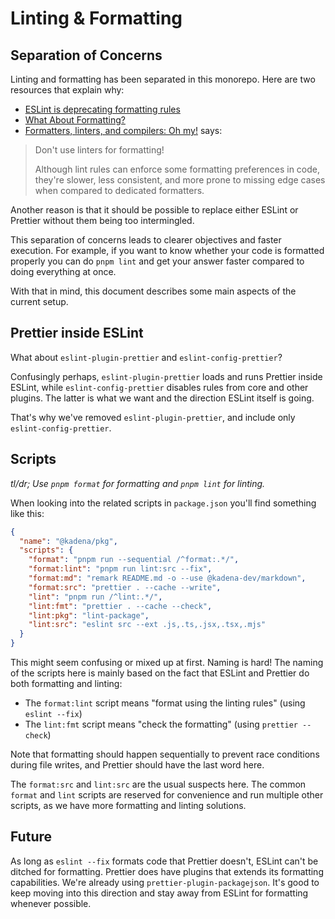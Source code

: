 # Linting & Formatting

## Separation of Concerns

Linting and formatting has been separated in this monorepo. Here are two
resources that explain why:

- [ESLint is deprecating formatting rules][1]
- [What About Formatting?][2]
- [Formatters, linters, and compilers: Oh my!][3] says:

> Don't use linters for formatting!
>
> Although lint rules can enforce some formatting preferences in code, they're
> slower, less consistent, and more prone to missing edge cases when compared to
> dedicated formatters.

Another reason is that it should be possible to replace either ESLint or
Prettier without them being too intermingled.

This separation of concerns leads to clearer objectives and faster execution.
For example, if you want to know whether your code is formatted properly you can
do `pnpm lint` and get your answer faster compared to doing everything at once.

With that in mind, this document describes some main aspects of the current
setup.

## Prettier inside ESLint

What about `eslint-plugin-prettier` and `eslint-config-prettier`?

Confusingly perhaps, `eslint-plugin-prettier` loads and runs Prettier inside
ESLint, while `eslint-config-prettier` disables rules from core and other
plugins. The latter is what we want and the direction ESLint itself is going.

That's why we've removed `eslint-plugin-prettier`, and include only
`eslint-config-prettier`.

## Scripts

_tl/dr; Use `pnpm format` for formatting and `pnpm lint` for linting._

When looking into the related scripts in `package.json` you'll find something
like this:

```json
{
  "name": "@kadena/pkg",
  "scripts": {
    "format": "pnpm run --sequential /^format:.*/",
    "format:lint": "pnpm run lint:src --fix",
    "format:md": "remark README.md -o --use @kadena-dev/markdown",
    "format:src": "prettier . --cache --write",
    "lint": "pnpm run /^lint:.*/",
    "lint:fmt": "prettier . --cache --check",
    "lint:pkg": "lint-package",
    "lint:src": "eslint src --ext .js,.ts,.jsx,.tsx,.mjs"
  }
}
```

This might seem confusing or mixed up at first. Naming is hard! The naming of
the scripts here is mainly based on the fact that ESLint and Prettier do both
formatting and linting:

- The `format:lint` script means "format using the linting rules" (using
  `eslint --fix`)
- The `lint:fmt` script means "check the formatting" (using `prettier --check`)

Note that formatting should happen sequentially to prevent race conditions
during file writes, and Prettier should have the last word here.

The `format:src` and `lint:src` are the usual suspects here. The common `format`
and `lint` scripts are reserved for convenience and run multiple other scripts,
as we have more formatting and linting solutions.

## Future

As long as `eslint --fix` formats code that Prettier doesn't, ESLint can't be
ditched for formatting. Prettier does have plugins that extends its formatting
capabilities. We're already using `prettier-plugin-packagejson`. It's good to
keep moving into this direction and stay away from ESLint for formatting
whenever possible.

[1]: https://github.com/eslint/eslint/issues/17522
[2]: https://typescript-eslint.io/linting/troubleshooting/formatting/
[3]: https://github.com/readme/guides/formatters-linters-compilers
